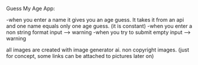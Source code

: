 Guess My Age App:

-when you enter a name it gives you an age guess. It takes it from an api and one name equals only one age guess. (it is constant)
-when you enter a non string format input --> warning
-when you try to submit empty input --> warning

all images are created with image generator ai. non copyright images. (just for concept, some links can be attached to pictures later on)
